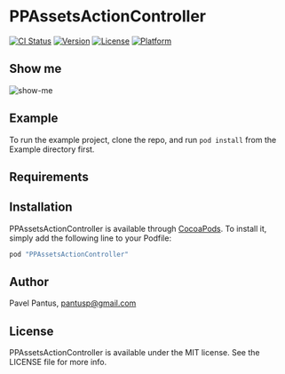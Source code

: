 # PPAssetsActionController

[![CI Status](http://img.shields.io/travis/pantuspavel/PPAssetsActionController.svg?style=flat)](https://travis-ci.org/pantuspavel/PPAssetsActionController)
[![Version](https://img.shields.io/cocoapods/v/PPAssetsActionController.svg?style=flat)](http://cocoapods.org/pods/PPAssetsActionController)
[![License](https://img.shields.io/cocoapods/l/PPAssetsActionController.svg?style=flat)](http://cocoapods.org/pods/PPAssetsActionController)
[![Platform](https://img.shields.io/cocoapods/p/PPAssetsActionController.svg?style=flat)](http://cocoapods.org/pods/PPAssetsActionController)

## Show me

![show-me](https://raw.githubusercontent.com/pantuspavel/PPAssetsActionController/master/Media/PPAssetsActionController.gif)


## Example

To run the example project, clone the repo, and run `pod install` from the Example directory first.

## Requirements

## Installation

PPAssetsActionController is available through [CocoaPods](http://cocoapods.org). To install
it, simply add the following line to your Podfile:

```ruby
pod "PPAssetsActionController"
```

## Author

Pavel Pantus, pantusp@gmail.com

## License

PPAssetsActionController is available under the MIT license. See the LICENSE file for more info.
